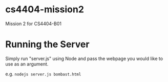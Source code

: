 # cs4404-mission2
Mission 2 for CS4404-B01

# Running the Server
Simply run "server.js" using Node and pass the webpage you would like to use as an argument.

e.g. `nodejs server.js bombast.html`
